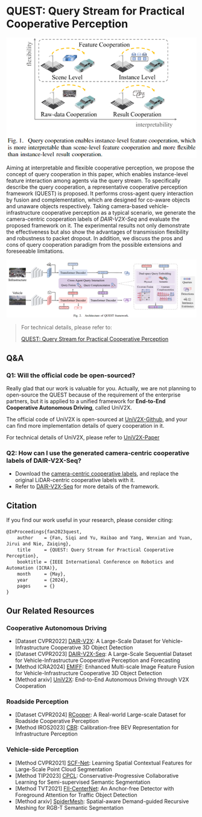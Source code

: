 # QUEST: Query Stream for Practical Cooperative Perception

![query_cooperation](./img/query_cooperation.png)

Aiming at interpretable and flexible cooperative perception, we propose the concept of query cooperation in this paper, which enables instance-level feature interaction among agents via the query stream. To specifically describe the query cooperation, a representative cooperative perception framework (QUEST) is proposed. It performs cross-agent query interaction by fusion and complementation, which are designed for co-aware objects and unaware objects respectively. Taking camera-based vehicle-infrastructure cooperative perception as a typical scenario, we generate the camera-centric cooperation labels of <em>DAIR-V2X-Seq</em> and evaluate the proposed framework on it. The experimental results not only demonstrate the effectiveness but also show the advantages of transmission flexibility and robustness to packet dropout. In addition, we discuss the pros and cons of query cooperation paradigm from the possible extensions and foreseeable limitations.

![quest_architecture](./img/quest_architecture.png)

> For technical details, please refer to:
>
> [QUEST: Query Stream for Practical Cooperative Perception](https://arxiv.org/abs/2308.01804)

## Q&A

### Q1: Will the official code be open-sourced?

Really glad that our work is valuable for you. Actually, we are not planning to open-source the QUEST because of the requirement of the enterprise partners, but it is applied to a unified framework for **End-to-End Cooperative Autonomous Driving**, called UniV2X. 

The official code of UniV2X is open-sourced at [UniV2X-Github](https://github.com/AIR-THU/UniV2X), and your can find more implementation details of query cooperation in it.

For technical details of UniV2X, please refer to [UniV2X-Paper](https://arxiv.org/abs/2404.00717)

### Q2: How can I use the generated camera-centric cooperative labels of DAIR-V2X-Seq?
* Download the [camera-centric cooperative labels](https://drive.google.com/file/d/1J1yprm4M-24VhamQp-8mMjp39OyNUqBU/view?usp=sharing), and replace the original LiDAR-centric cooperative labels with it.
* Refer to [DAIR-V2X-Seq](https://github.com/AIR-THU/DAIR-V2X-Seq) for more details of the framework.

## Citation

If you find our work useful in your research, please consider citing:

```
@InProceedings{fan2023quest,
    author    = {Fan, Siqi and Yu, Haibao and Yang, Wenxian and Yuan, Jirui and Nie, Zaiqing},
    title     = {QUEST: Query Stream for Practical Cooperative Perception},
    booktitle = {IEEE International Conference on Robotics and Automation (ICRA)},
    month     = {May},
    year      = {2024},
    pages     = {}
}
```

## Our Related Resources

### Cooperative Autonomous Driving
* [Dataset CVPR2022] [DAIR-V2X](https://github.com/AIR-THU/DAIR-V2X): A Large-Scale Dataset for Vehicle-Infrastructure Cooperative 3D Object Detection
* [Dataset CVPR2023] [DAIR-V2X-Seq](https://github.com/AIR-THU/DAIR-V2X-Seq): A Large-Scale Sequential Dataset for Vehicle-Infrastructure Cooperative Perception and Forecasting
* [Method ICRA2024] [EMIFF](https://github.com/Bosszhe/EMIFF): Enhanced Multi-scale Image Feature Fusion for Vehicle-Infrastructure Cooperative 3D Object Detection
* [Method arxiv] [UniV2X](https://github.com/AIR-THU/UniV2X): End-to-End Autonomous Driving through V2X Cooperation

### Roadside Perception
* [Dataset CVPR2024] [RCooper](https://github.com/AIR-THU/DAIR-RCooper): A Real-world Large-scale Dataset for Roadside Cooperative Perception
* [Method IROS2023] [CBR](https://github.com/leofansq/CBR): Calibration-free BEV Representation for Infrastructure Perception

### Vehicle-side Perception
* [Method CVPR2021] [SCF-Net](https://github.com/leofansq/SCF-Net): Learning Spatial Contextual Features for Large-Scale Point Cloud Segmentation
* [Method TIP2023] [CPCL](https://github.com/leofansq/CPCL): Conservative-Progressive Collaborative Learning for Semi-supervised Semantic Segmentation
* [Method TVT2021] [FII-CenterNet](https://github.com/leofansq/FII-CenterNet): An Anchor-free Detector with Foreground Attention for Traffic Object Detection
* [Method arxiv] [SpiderMesh](https://github.com/leofansq/SpiderMesh): Spatial-aware Demand-guided Recursive Meshing for RGB-T Semantic Segmentation
